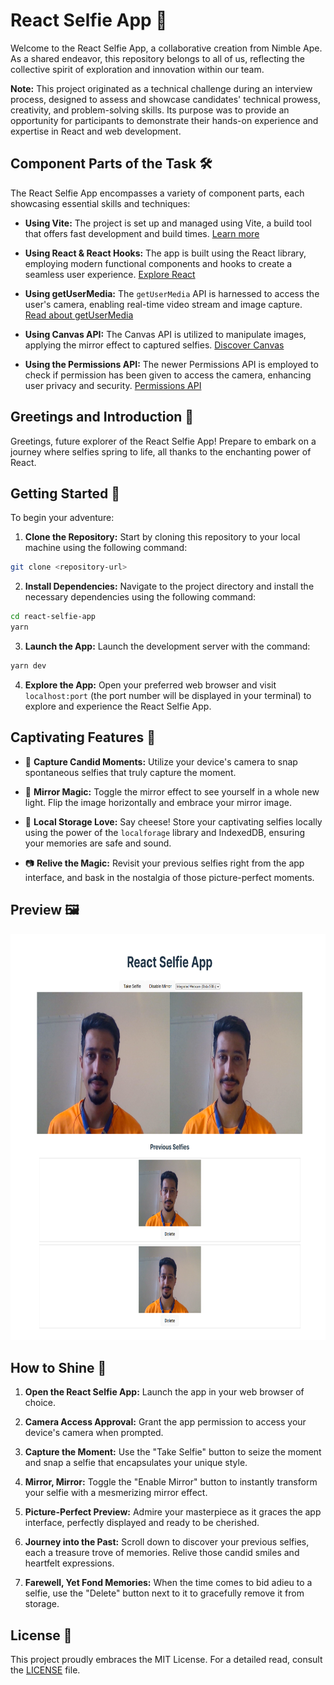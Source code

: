 # React Selfie App 📸

Welcome to the React Selfie App, a collaborative creation from Nimble Ape. As a shared endeavor, this repository belongs to all of us, reflecting the collective spirit of exploration and innovation within our team.

**Note:** This project originated as a technical challenge during an interview process, designed to assess and showcase candidates' technical prowess, creativity, and problem-solving skills. Its purpose was to provide an opportunity for participants to demonstrate their hands-on experience and expertise in React and web development.

## Component Parts of the Task 🛠️

The React Selfie App encompasses a variety of component parts, each showcasing essential skills and techniques:

- **Using Vite:** The project is set up and managed using Vite, a build tool that offers fast development and build times. [Learn more](https://vitejs.dev/)

- **Using React & React Hooks:** The app is built using the React library, employing modern functional components and hooks to create a seamless user experience. [Explore React](https://reactjs.org/)

- **Using getUserMedia:** The `getUserMedia` API is harnessed to access the user's camera, enabling real-time video stream and image capture. [Read about getUserMedia](https://developer.mozilla.org/en-US/docs/Web/API/MediaDevices/getUserMedia)

- **Using Canvas API:** The Canvas API is utilized to manipulate images, applying the mirror effect to captured selfies. [Discover Canvas](https://developer.mozilla.org/en-US/docs/Web/API/Canvas_API)

- **Using the Permissions API:** The newer Permissions API is employed to check if permission has been given to access the camera, enhancing user privacy and security. [Permissions API](https://developer.mozilla.org/en-US/docs/Web/API/Permissions_API)

## Greetings and Introduction 👋

Greetings, future explorer of the React Selfie App! Prepare to embark on a journey where selfies spring to life, all thanks to the enchanting power of React.

## Getting Started 🌟

To begin your adventure:

1. **Clone the Repository:** Start by cloning this repository to your local machine using the following command:

```bash
git clone <repository-url>
```

2. **Install Dependencies:** Navigate to the project directory and install the necessary dependencies using the following command:

```bash
cd react-selfie-app
yarn
```

3. **Launch the App:** Launch the development server with the command:

```bash
yarn dev
```

4. **Explore the App:** Open your preferred web browser and visit `localhost:port` (the port number will be displayed in your terminal) to explore and experience the React Selfie App.

## Captivating Features 🌟

- 📸 **Capture Candid Moments:** Utilize your device's camera to snap spontaneous selfies that truly capture the moment.

- 🔄 **Mirror Magic:** Toggle the mirror effect to see yourself in a whole new light. Flip the image horizontally and embrace your mirror image.

- 💾 **Local Storage Love:** Say cheese! Store your captivating selfies locally using the power of the `localforage` library and IndexedDB, ensuring your memories are safe and sound.

- 📷 **Relive the Magic:** Revisit your previous selfies right from the app interface, and bask in the nostalgia of those picture-perfect moments.

## Preview 🖼️
<img src="https://github.com/nimbleape/interview-task-selfie/blob/develop/src/assets/screenshot.png?raw=true" height="650" width="700" alt="React Selfie">

## How to Shine 🌟

1. **Open the React Selfie App:** Launch the app in your web browser of choice.

2. **Camera Access Approval:** Grant the app permission to access your device's camera when prompted.

3. **Capture the Moment:** Use the "Take Selfie" button to seize the moment and snap a selfie that encapsulates your unique style.

4. **Mirror, Mirror:** Toggle the "Enable Mirror" button to instantly transform your selfie with a mesmerizing mirror effect.

5. **Picture-Perfect Preview:** Admire your masterpiece as it graces the app interface, perfectly displayed and ready to be cherished.

6. **Journey into the Past:** Scroll down to discover your previous selfies, each a treasure trove of memories. Relive those candid smiles and heartfelt expressions.

7. **Farewell, Yet Fond Memories:** When the time comes to bid adieu to a selfie, use the "Delete" button next to it to gracefully remove it from storage.
## License 📜

This project proudly embraces the MIT License. For a detailed read, consult the [LICENSE](LICENSE) file.
